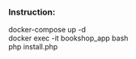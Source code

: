 ### Instruction:

docker-compose up -d <br>
docker exec -it bookshop_app bash <br>
php install.php <br>

